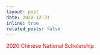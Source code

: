 ```yaml
---
layout: post
date: 2020-12-31
inline: true
related_posts: false
---
```


<font color="red">2020 Chinese National Scholarship</font>
